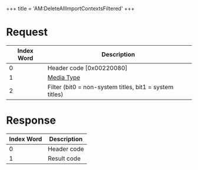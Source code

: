 +++
title = 'AM:DeleteAllImportContextsFiltered'
+++

# Request

| Index Word | Description                                             |
|------------|---------------------------------------------------------|
| 0          | Header code \[0x00220080\]                              |
| 1          | [Media Type](Filesystem_services#MediaType "wikilink")  |
| 2          | Filter (bit0 = non-system titles, bit1 = system titles) |

# Response

| Index Word | Description |
|------------|-------------|
| 0          | Header code |
| 1          | Result code |
